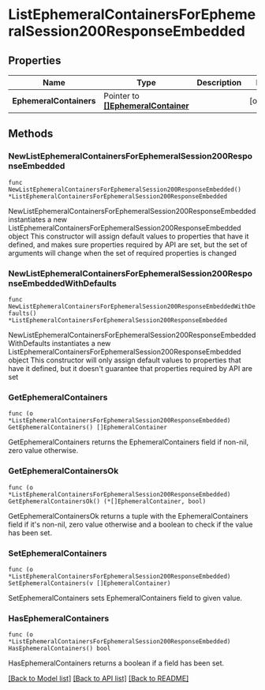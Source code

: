 # ListEphemeralContainersForEphemeralSession200ResponseEmbedded

## Properties

Name | Type | Description | Notes
------------ | ------------- | ------------- | -------------
**EphemeralContainers** | Pointer to [**[]EphemeralContainer**](EphemeralContainer.md) |  | [optional] 

## Methods

### NewListEphemeralContainersForEphemeralSession200ResponseEmbedded

`func NewListEphemeralContainersForEphemeralSession200ResponseEmbedded() *ListEphemeralContainersForEphemeralSession200ResponseEmbedded`

NewListEphemeralContainersForEphemeralSession200ResponseEmbedded instantiates a new ListEphemeralContainersForEphemeralSession200ResponseEmbedded object
This constructor will assign default values to properties that have it defined,
and makes sure properties required by API are set, but the set of arguments
will change when the set of required properties is changed

### NewListEphemeralContainersForEphemeralSession200ResponseEmbeddedWithDefaults

`func NewListEphemeralContainersForEphemeralSession200ResponseEmbeddedWithDefaults() *ListEphemeralContainersForEphemeralSession200ResponseEmbedded`

NewListEphemeralContainersForEphemeralSession200ResponseEmbeddedWithDefaults instantiates a new ListEphemeralContainersForEphemeralSession200ResponseEmbedded object
This constructor will only assign default values to properties that have it defined,
but it doesn't guarantee that properties required by API are set

### GetEphemeralContainers

`func (o *ListEphemeralContainersForEphemeralSession200ResponseEmbedded) GetEphemeralContainers() []EphemeralContainer`

GetEphemeralContainers returns the EphemeralContainers field if non-nil, zero value otherwise.

### GetEphemeralContainersOk

`func (o *ListEphemeralContainersForEphemeralSession200ResponseEmbedded) GetEphemeralContainersOk() (*[]EphemeralContainer, bool)`

GetEphemeralContainersOk returns a tuple with the EphemeralContainers field if it's non-nil, zero value otherwise
and a boolean to check if the value has been set.

### SetEphemeralContainers

`func (o *ListEphemeralContainersForEphemeralSession200ResponseEmbedded) SetEphemeralContainers(v []EphemeralContainer)`

SetEphemeralContainers sets EphemeralContainers field to given value.

### HasEphemeralContainers

`func (o *ListEphemeralContainersForEphemeralSession200ResponseEmbedded) HasEphemeralContainers() bool`

HasEphemeralContainers returns a boolean if a field has been set.


[[Back to Model list]](../README.md#documentation-for-models) [[Back to API list]](../README.md#documentation-for-api-endpoints) [[Back to README]](../README.md)


